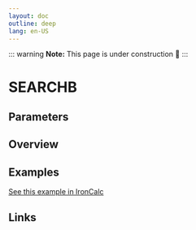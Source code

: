 ```yaml
---
layout: doc
outline: deep
lang: en-US
---
```


::: warning
**Note:** This page is under construction 🚧
:::

# SEARCHB

## Parameters

## Overview

## Examples

[See this example in IronCalc](https://app.ironcalc.com/?filename=searchb)

## Links
